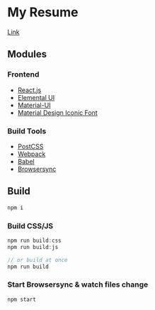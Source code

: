 # My Resume

[Link](https://resume.knovour.ninja/)

## Modules

### Frontend

- [React.js](https://facebook.github.io/react/)
- [Elemental UI](http://elemental-ui.com/)
- [Material-UI](http://www.material-ui.com/)
- [Material Design Iconic Font](http://zavoloklom.github.io/material-design-iconic-font/)

### Build Tools

- [PostCSS](http://postcss.org/)
- [Webpack](https://webpack.github.io/)
- [Babel](https://babeljs.io/)
- [Browsersync](https://www.browsersync.io/)


## Build

```sh
npm i
```

### Build CSS/JS

```js
npm run build:css
npm run build:js

// or build at once
npm run build
```

### Start Browsersync & watch files change

```js
npm start
```
